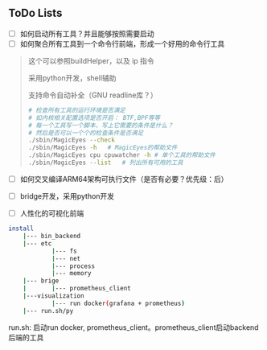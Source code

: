 ## ToDo Lists

- [ ] 如何启动所有工具？并且能够按照需要启动
- [ ] 如何聚合所有工具到一个命令行前端，形成一个好用的命令行工具

> 这个可以参照buildHelper，以及 ip 指令
>
> 采用python开发，shell辅助
>
> 支持命令自动补全（GNU readline库？）
>
> ```bash
> # 检查所有工具的运行环境是否满足
> # 如内核相关配置选项是否开启： BTF,BPF等等
> # 每一个工具写一个脚本，写上它需要的条件是什么？
> # 然后是否可以一个个的检查条件是否满足
> ./sbin/MagicEyes --check   
> ./sbin/MagicEyes -h   # MagicEyes的帮助文件
> ./sbin/MagicEyes cpu cpuwatcher -h # 单个工具的帮助文件
> ./sbin/MagicEyes --list   # 列出所有可用的工具
> ```

- [ ] 如何交叉编译ARM64架构可执行文件（是否有必要？优先级：后）
- [ ] bridge开发，采用python开发
- [ ] 人性化的可视化前端











```bash
install
	|--- bin_backend
	|--- etc
			|--- fs
			|--- net
			|--- process
			|--- memory
	|--- brige
	|		|--- prometheus_client
	|---visualization
			|--- run docker(grafana + prometheus)
	|--- run.sh/py
```

run.sh: 启动run docker, prometheus_client。prometheus_client启动backend后端的工具 
